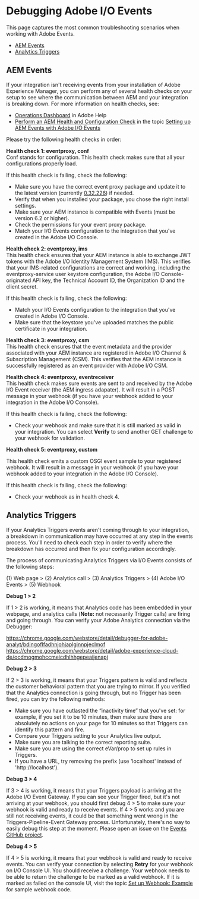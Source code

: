 # Debugging Adobe I/O Events 

This page captures the most common troubleshooting scenarios when working with Adobe Events. 

* [AEM Events](#aem)
* [Analytics Triggers](#analytics)

## <a id="aem">AEM Events</a>

If your integration isn't receiving events from your installation of Adobe Experience Manager, you can perform any of several health checks on your setup to see where the communication between AEM and your integration is breaking down. For more information on health checks, see:

- [Operations Dashboard](https://helpx.adobe.com/experience-manager/6-3/sites/administering/using/operations-dashboard.html) in Adobe Help
- [Perform an AEM Health and Configuration Check](../using/aem-event-setup#healthcheck-conf) in the topic [Setting up AEM Events with Adobe I/O Events](../using/aem-event-setup) 

Please try the following health checks in order:

**Health check 1: eventproxy, conf**  
Conf stands for configuration. This health check makes sure that all your configurations properly load. 

If this health check is failing, check the following:

- Make sure you have the correct event proxy package and update it to the latest version (currently [0.32.226](https://github.com/adobeio/adobeio-documentation/files/1723221/aem-event-proxy-0.36.226.zip)) if needed.
- Verify that when you installed your package, you chose the right install settings.
- Make sure your AEM instance is compatible with Events (must be version 6.2 or higher).
- Check the permissions for your event proxy package.
- Match your I/O Events configuration to the integration that you've created in the Adobe I/O Console.

**Health check 2: eventproxy, ims**  
This health check ensures that your AEM instance is able to exchange JWT tokens with the Adobe I/O Identity Management System (IMS). This verifies that your IMS-related configurations are correct and working, including the eventproxy-service user keystore configuration, the Adobe I/O Console-originated API key, the Technical Account ID, the Organization ID and the client secret.

If this health check is failing, check the following:

- Match your I/O Events configuration to the integration that you've created in Adobe I/O Console.
- Make sure that the keystore you've uploaded matches the public certificate in your integration.

**Health check 3: eventproxy, csm**  
This health check ensures that the event metadata and the provider associated with your AEM instance are registered in Adobe I/O Channel & Subscription Management (CSM). This verifies that the AEM instance is successfully registered as an event provider with Adobe I/O CSM.

**Health check 4: eventproxy, eventreceiver**  
This health check makes sure events are sent to and received by the Adobe I/O Event receiver (the AEM ingress adapater). It will result in a POST message in your webhook (if you have your webhook added to your integration in the Adobe I/O Console).

If this health check is failing, check the following:

- Check your webhook and make sure that it is still marked as valid in your integration. You can select **Verify** to send another GET challenge to your webhook for validation.  
 
**Health check 5: eventproxy, custom**

This health check emits a custom OSGI event sample to your registered webhook. It will result in a message in your webhook (if you have your webhook added to your integration in the Adobe I/O Console).

If this health check is failing, check the following:

- Check your webhook as in health check 4.
 
## <a id="analytics">Analytics Triggers</a>
If your Analytics Triggers events aren't coming through to your integration, a breakdown in communication may have occurred at any step in the events process. You'll need to check each step in order to verify where the breakdown has occurred and then fix your configuration accordingly.

The process of communicating Analytics Triggers via I/O Events consists of the following steps:

(1) Web page > (2) Analytics call > (3) Analytics Triggers > (4) Adobe I/O Events > (5) Webhook

**Debug 1 > 2**

If 1 > 2 is working, it means that Analytics code has been embedded in your webpage, and analytics calls (**Note:** not necessarily Trigger calls) are firing and going through. 
You can verify your Adobe Analytics connection via the Debugger:

https://chrome.google.com/webstore/detail/debugger-for-adobe-analyt/bdingoflfadhnjohjaplginnpjeclmof
https://chrome.google.com/webstore/detail/adobe-experience-cloud-de/ocdmogmohccmeicdhlhhgepeaijenapj

**Debug 2 > 3**

If 2 > 3 is working, it means that your Triggers pattern is valid and reflects the customer behavioral pattern that you are trying to mirror. If you verified that the Analytics connection is going through, but no Trigger has been fired, you can try the following methods:

- Make sure you have outlasted the &ldquo;inactivity time&rdquo; that you've set: for example, if you set it to be 10 minutes, then make sure there are absolutely no actions on your page for 10 minutes so that Triggers can identify this pattern and fire.
- Compare your Triggers setting to your Analytics live output.
- Make sure you are talking to the correct reporting suite.
- Make sure you are using the correct eVar/prop to set up rules in Triggers.
- If you have a URL, try removing the prefix (use 'localhost' instead of 'http://localhost').

**Debug 3 > 4**

If 3 > 4 is working, it means that your Triggers payload is arriving at the Adobe I/O Event Gateway. If you can see your Trigger fired, but it's not arriving at your webhook, you should first debug 4 > 5 to make sure your webhook is valid and ready to receive events. If 4 > 5 works and you are still not receiving events, it could be that something went wrong in the Triggers-Pipeline-Event Gateway process. Unfortunately, there's no way to easily debug this step at the moment. Please open an issue on the [Events GitHub project](https://github.com/adobeio/adobeio-documentation). 

**Debug 4 > 5**

If 4 > 5 is working, it means that your webhook is valid and ready to receive events. You can verify your connection by selecting **Retry** for your webhook on I/O Console UI. You should receive a challenge. Your webhook needs to be able to return the challenge to be marked as a valid webhook. If it is marked as failed on the console UI, visit the topic [Set up Webhook: Example](../using/aem-event-setup.md#set-up-webhook-example) for sample webhook code.
